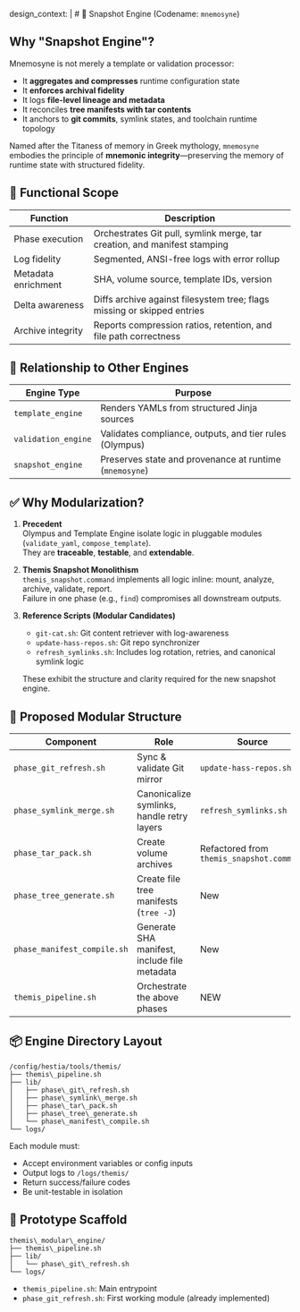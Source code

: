 
design_context: |  # 🧭 Snapshot Engine (Codename: `mnemosyne`)

  ## Why "Snapshot Engine"?

  Mnemosyne is not merely a template or validation processor:

  - It **aggregates and compresses** runtime configuration state
  - It **enforces archival fidelity**
  - It logs **file-level lineage and metadata**
  - It reconciles **tree manifests with tar contents**
  - It anchors to **git commits**, symlink states, and toolchain runtime topology

  Named after the Titaness of memory in Greek mythology, `mnemosyne` embodies the principle of **mnemonic integrity**—preserving the memory of runtime state with structured fidelity.

  ## 🔧 Functional Scope

  | Function              | Description                                                                          |
  |-----------------------|--------------------------------------------------------------------------------------|
  | Phase execution       | Orchestrates Git pull, symlink merge, tar creation, and manifest stamping           |
  | Log fidelity          | Segmented, ANSI-free logs with error rollup                                         |
  | Metadata enrichment   | SHA, volume source, template IDs, version                                            |
  | Delta awareness       | Diffs archive against filesystem tree; flags missing or skipped entries              |
  | Archive integrity     | Reports compression ratios, retention, and file path correctness                    |

  ## 🔄 Relationship to Other Engines

  | Engine Type              | Purpose                                                             |
  |--------------------------|---------------------------------------------------------------------|
  | `template_engine`        | Renders YAMLs from structured Jinja sources                         |
  | `validation_engine`      | Validates compliance, outputs, and tier rules (Olympus)             |
  | `snapshot_engine`        | Preserves state and provenance at runtime (`mnemosyne`)             |

  ## ✅ Why Modularization?

  1. **Precedent**  
     Olympus and Template Engine isolate logic in pluggable modules (`validate_yaml`, `compose_template`).  
     They are **traceable**, **testable**, and **extendable**.

  2. **Themis Snapshot Monolithism**  
     `themis_snapshot.command` implements all logic inline: mount, analyze, archive, validate, report.  
     Failure in one phase (e.g., `find`) compromises all downstream outputs.

  3. **Reference Scripts (Modular Candidates)**  
     - `git-cat.sh`: Git content retriever with log-awareness  
     - `update-hass-repos.sh`: Git repo synchronizer  
     - `refresh_symlinks.sh`: Includes log rotation, retries, and canonical symlink logic

     These exhibit the structure and clarity required for the new snapshot engine.

  ## 🔧 Proposed Modular Structure

  | Component                   | Role                                            | Source                                  |
  |----------------------------|-------------------------------------------------|-----------------------------------------|
  | `phase_git_refresh.sh`     | Sync & validate Git mirror                      | `update-hass-repos.sh`                  |
  | `phase_symlink_merge.sh`   | Canonicalize symlinks, handle retry layers      | `refresh_symlinks.sh`                   |
  | `phase_tar_pack.sh`        | Create volume archives                          | Refactored from `themis_snapshot.command` |
  | `phase_tree_generate.sh`   | Create file tree manifests (`tree -J`)          | New                                     |
  | `phase_manifest_compile.sh`| Generate SHA manifest, include file metadata    | New                                     |
  | `themis_pipeline.sh`       | Orchestrate the above phases                    | NEW                                     |

  ## 📦 Engine Directory Layout

```plaintext
/config/hestia/tools/themis/
├── themis\_pipeline.sh
├── lib/
│   ├── phase\_git\_refresh.sh
│   ├── phase\_symlink\_merge.sh
│   ├── phase\_tar\_pack.sh
│   ├── phase\_tree\_generate.sh
│   └── phase\_manifest\_compile.sh
└── logs/
```

Each module must:

- Accept environment variables or config inputs
- Output logs to `/logs/themis/`
- Return success/failure codes
- Be unit-testable in isolation

## 🧱 Prototype Scaffold

```plaintext
themis\_modular\_engine/
├── themis\_pipeline.sh
├── lib/
│   └── phase\_git\_refresh.sh
└── logs/
```

- `themis_pipeline.sh`: Main entrypoint
- `phase_git_refresh.sh`: First working module (already implemented)